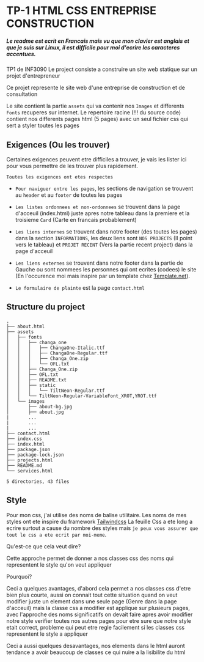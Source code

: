 # TP-1 HTML CSS ENTREPRISE CONSTRUCTION
##### Le readme est ecrit en Francais mais vu que mon clavier est anglais et que je suis sur Linux, il est difficile pour moi d'ecrire les caracteres accentues.  

TP1 de INF3090
Le project consiste a construire un site web statique sur un projet d'entrepreneur

Ce projet represente le site web d'une entreprise de construction et de consultation

Le site contient la partie `assets` qui va contenir nos `Images` et differents `Fonts` 
recuperes sur internet.
Le repertoire racine (!!! du source code) contient nos differents pages html (5 pages) 
avec un seul fichier css qui sert a styler toutes les pages

    
## Exigences (Ou les trouver)
Certaines exigences peuvent etre difficiles a trouver, je vais les lister ici pour vous permettre 
de les trouver plus rapidement.

`Toutes les exigences ont etes respectes`


- `Pour naviguer entre les pages`, les sections de navigation se trouvent au `header` et 
au `footer` de toutes les pages

- `Les listes ordonnees et non-ordonnees` se trouvent dans la page d'acceuil (index.html)
juste apres notre tableau dans la premiere et la troisieme `Card` (Carte en francais probablement) 

- `Les liens internes` se trouvent dans notre footer (des toutes les pages) dans la section
`INFORMATIONS`, les deux liens sont `NOS PROJECTS` (Il point vers le tableau) et `PROJET RECENT` (Vers la partie recent project) dans la page d'acceuil

- `Les liens externes` se trouvent dans notre footer dans la partie de Gauche ou sont nommees 
les personnes qui ont ecrites (codees) le site (En l'occurence moi mais inspire par un template chez [Template.net](https://template.net)).

- `Le formulaire de plainte` est la page `contact.html`


## Structure du project
```
.
├── about.html
├── assets
│   ├── fonts
│   │   ├── changa_one
│   │   │   ├── ChangaOne-Italic.ttf
│   │   │   ├── ChangaOne-Regular.ttf
│   │   │   ├── Changa_One.zip
│   │   │   └── OFL.txt
│   │   ├── Changa_One.zip
│   │   ├── OFL.txt
│   │   ├── README.txt
│   │   ├── static
│   │   │   └── TiltNeon-Regular.ttf
│   │   └── TiltNeon-Regular-VariableFont_XROT,YROT.ttf
│   └── images
│       ├── about-bg.jpg
│       ├── about.jpg
|       ...
|       ...
|       ...
├── contact.html
├── index.css
├── index.html
├── package.json
├── package-lock.json
├── projects.html
├── README.md
└── services.html

5 directories, 43 files
```
## Style
Pour mon css, j'ai utilise des noms de balise utilitaire.
Les noms de mes styles ont ete inspire du framework [Tailwindcss](https://tailwindcss.com/)
La feuille Css a ete long a ecrire surtout a cause du nombre des styles mais `je peux vous assurer que tout le css a ete ecrit par moi-meme`.

Qu'est-ce que cela veut dire?

Cette approche permet de donner a nos classes css des noms qui representent le style 
qu'on veut appliquer

Pourquoi?

Ceci a quelques avantages, d'abord cela permet a nos classes css d'etre bien plus courte, aussi on connait tout cette situation quand on veut modifier juste un element dans une seule page (Genre dans la page d'acceuil) mais la classe css a modifier est applique sur plusieurs pages, avec l'approche des noms significatifs on devait faire apres avoir modifier notre style verifier toutes nos autres pages pour etre sure que notre style etait correct, probleme qui peut etre regle facilement si les classes css representent le style a appliquer

Ceci a aussi quelques desavantages, nos elements dans le html auront tendance a avoir beaucoup de classes ce qui nuire a la lisibilite du html